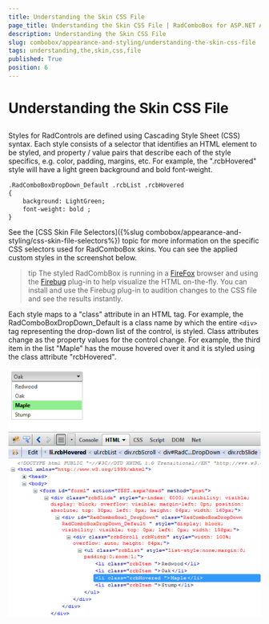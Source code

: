 ```yaml
---
title: Understanding the Skin CSS File
page_title: Understanding the Skin CSS File | RadComboBox for ASP.NET AJAX Documentation
description: Understanding the Skin CSS File
slug: combobox/appearance-and-styling/understanding-the-skin-css-file
tags: understanding,the,skin,css,file
published: True
position: 6
---
```


# Understanding the Skin CSS File



## 

Styles for RadControls are defined using Cascading Style Sheet (CSS) syntax. Each style consists of a selector that identifies an HTML element to be styled, and property / value pairs that describe each of the style specifics, e.g. color, padding, margins, etc. For example, the ".rcbHovered" style will have a light green background and bold font-weight.

````ASPNET
.RadComboBoxDropDown_Default .rcbList .rcbHovered
{
	background: LightGreen;
	font-weight: bold ;
}
````



See the [CSS Skin File Selectors]({%slug combobox/appearance-and-styling/css-skin-file-selectors%}) topic for more information on the specific CSS selectors used for RadComboBox skins. You can see the applied custom styles in the screenshot below.

>tip The styled RadCombBox is running in a [FireFox](http://www.mozilla.com/en-US/firefox/) browser and using the [Firebug](http://www.getfirebug.com) plug-in to help visualize the HTML on-the-fly. You can install and use the Firebug plug-in to audition changes to the CSS file and see the results instantly.
>


Each style maps to a "class" attribute in an HTML tag. For example, the RadComboBoxDropDown_Default is a class name by which the entire `<div>` tag representing the drop-down list of the control, is styled. Class attributes change as the property values for the control change. For example, the third item in the list "Maple" has the mouse hovered over it and it is styled using the class attribute "rcbHovered".

![ComboBox Css](images/combobox_cssfile.png)
